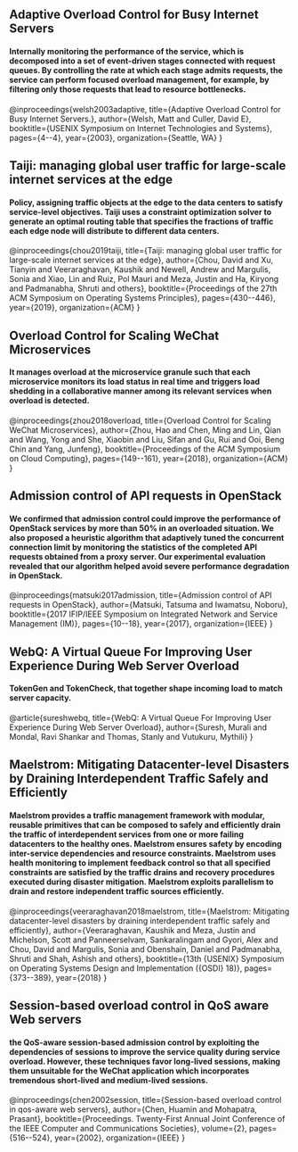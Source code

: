 ## Adaptive Overload Control for Busy Internet Servers 
#### Internally monitoring the performance of the service, which is decomposed into a set of event-driven stages connected with request queues. By controlling the rate at which each stage admits requests, the service can perform focused overload management, for example, by filtering only those requests that lead to resource bottlenecks.
@inproceedings{welsh2003adaptive,
  title={Adaptive Overload Control for Busy Internet Servers.},
  author={Welsh, Matt and Culler, David E},
  booktitle={USENIX Symposium on Internet Technologies and Systems},
  pages={4--4},
  year={2003},
  organization={Seattle, WA}
}
## Taiji: managing global user traffic for large-scale internet services at the edge
#### Policy, assigning traffic objects at the edge to the data centers to satisfy service-level objectives. Taiji uses a constraint optimization solver to generate an optimal routing table that specifies the fractions of traffic each edge node will distribute to different data centers.
@inproceedings{chou2019taiji,
  title={Taiji: managing global user traffic for large-scale internet services at the edge},
  author={Chou, David and Xu, Tianyin and Veeraraghavan, Kaushik and Newell, Andrew and Margulis, Sonia and Xiao, Lin and Ruiz, Pol Mauri and Meza, Justin and Ha, Kiryong and Padmanabha, Shruti and others},
  booktitle={Proceedings of the 27th ACM Symposium on Operating Systems Principles},
  pages={430--446},
  year={2019},
  organization={ACM}
}
## Overload Control for Scaling WeChat Microservices
#### It manages overload at the microservice granule such that each microservice monitors its load status in real time and triggers load shedding in a collaborative manner among its relevant services when overload is detected. 
   @inproceedings{zhou2018overload,
  title={Overload Control for Scaling WeChat Microservices},
  author={Zhou, Hao and Chen, Ming and Lin, Qian and Wang, Yong and She, Xiaobin and Liu, Sifan and Gu, Rui and Ooi, Beng Chin and Yang, Junfeng},
  booktitle={Proceedings of the ACM Symposium on Cloud Computing},
  pages={149--161},
  year={2018},
  organization={ACM}
}

## Admission control of API requests in OpenStack
#### We confirmed that admission control could improve the performance of OpenStack services by more than 50% in an overloaded situation. We also proposed a heuristic algorithm that adaptively tuned the concurrent connection limit by monitoring the statistics of the completed API requests obtained from a proxy server. Our experimental evaluation revealed that our algorithm helped avoid severe performance degradation in OpenStack.
@inproceedings{matsuki2017admission,
  title={Admission control of API requests in OpenStack},
  author={Matsuki, Tatsuma and Iwamatsu, Noboru},
  booktitle={2017 IFIP/IEEE Symposium on Integrated Network and Service Management (IM)},
  pages={10--18},
  year={2017},
  organization={IEEE}
}

## WebQ: A Virtual Queue For Improving User Experience During Web Server Overload
#### TokenGen and TokenCheck, that together shape incoming load to match server capacity. 
@article{sureshwebq,
  title={WebQ: A Virtual Queue For Improving User Experience During Web Server Overload},
  author={Suresh, Murali and Mondal, Ravi Shankar and Thomas, Stanly and Vutukuru, Mythili}
}


## Maelstrom: Mitigating Datacenter-level Disasters by Draining Interdependent Traffic Safely and Efficiently
#### Maelstrom provides a traffic management framework with modular, reusable primitives that can be composed to safely and efficiently drain the traffic of interdependent services from one or more failing datacenters to the healthy ones. Maelstrom ensures safety by encoding inter-service dependencies and resource constraints. Maelstrom uses health monitoring to implement feedback control so that all specified constraints are satisfied by the traffic drains and recovery procedures executed during disaster mitigation. Maelstrom exploits parallelism to drain and restore independent traffic sources efficiently.
@inproceedings{veeraraghavan2018maelstrom,
  title={Maelstrom: Mitigating datacenter-level disasters by draining interdependent traffic safely and efficiently},
  author={Veeraraghavan, Kaushik and Meza, Justin and Michelson, Scott and Panneerselvam, Sankaralingam and Gyori, Alex and Chou, David and Margulis, Sonia and Obenshain, Daniel and Padmanabha, Shruti and Shah, Ashish and others},
  booktitle={13th $\{$USENIX$\}$ Symposium on Operating Systems Design and Implementation ($\{$OSDI$\}$ 18)},
  pages={373--389},
  year={2018}
}

## Session-based overload control in QoS aware Web servers
#### the QoS-aware session-based admission control by exploiting the dependencies of sessions to improve the service quality during service overload. However, these techniques favor long-lived sessions, making them unsuitable for the WeChat application which incorporates tremendous short-lived and medium-lived sessions.
@inproceedings{chen2002session,
  title={Session-based overload control in qos-aware web servers},
  author={Chen, Huamin and Mohapatra, Prasant},
  booktitle={Proceedings. Twenty-First Annual Joint Conference of the IEEE Computer and Communications Societies},
  volume={2},
  pages={516--524},
  year={2002},
  organization={IEEE}
}

